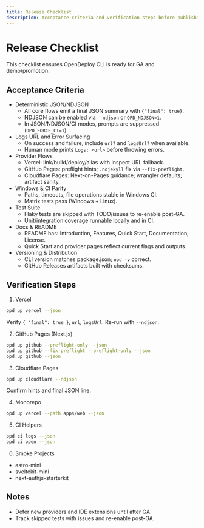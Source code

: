 ```yaml
---
title: Release Checklist
description: Acceptance criteria and verification steps before publishing OpenDeploy CLI.
---
```


# Release Checklist

This checklist ensures OpenDeploy CLI is ready for GA and demo/promotion.

## Acceptance Criteria

- Deterministic JSON/NDJSON
  - All core flows emit a final JSON summary with `{"final": true}`.
  - NDJSON can be enabled via `--ndjson` or `OPD_NDJSON=1`.
  - In JSON/NDJSON/CI modes, prompts are suppressed (`OPD_FORCE_CI=1`).
- Logs URL and Error Surfacing
  - On success and failure, include `url?` and `logsUrl?` when available.
  - Human mode prints `Logs: <url>` before throwing errors.
- Provider Flows
  - Vercel: link/build/deploy/alias with Inspect URL fallback.
  - GitHub Pages: preflight hints; `.nojekyll` fix via `--fix-preflight`.
  - Cloudflare Pages: Next-on-Pages guidance; wrangler defaults; artifact sanity.
- Windows & CI Parity
  - Paths, timeouts, file operations stable in Windows CI.
  - Matrix tests pass (Windows + Linux).
- Test Suite
  - Flaky tests are skipped with TODO/issues to re-enable post-GA.
  - Unit/integration coverage runnable locally and in CI.
- Docs & README
  - README has: Introduction, Features, Quick Start, Documentation, License.
  - Quick Start and provider pages reflect current flags and outputs.
- Versioning & Distribution
  - CLI version matches package.json; `opd -v` correct.
  - GitHub Releases artifacts built with checksums.

## Verification Steps

1) Vercel
```bash
opd up vercel --json
```
Verify `{ "final": true }`, `url`, `logsUrl`. Re-run with `--ndjson`.

2) GitHub Pages (Next.js)
```bash
opd up github --preflight-only --json
opd up github --fix-preflight --preflight-only --json
opd up github --json
```

3) Cloudflare Pages
```bash
opd up cloudflare --ndjson
```
Confirm hints and final JSON line.

4) Monorepo
```bash
opd up vercel --path apps/web --json
```

5) CI Helpers
```bash
opd ci logs --json
opd ci open --json
```

6) Smoke Projects
- astro-mini
- sveltekit-mini
- next-authjs-starterkit

## Notes
- Defer new providers and IDE extensions until after GA.
- Track skipped tests with issues and re-enable post-GA.
